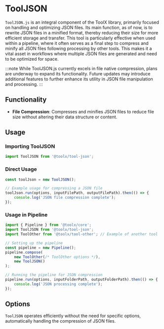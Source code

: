 # ToolJSON

`ToolJSON.js` is an integral component of the ToolX library, primarily focused on handling and optimizing JSON files. Its main function, as of now, is to rewrite JSON files in a minified format, thereby reducing their size for more efficient storage and transfer. This tool is particularly effective when used within a pipeline, where it often serves as a final step to compress and minify all JSON files following processing by other tools. This makes it a vital asset in workflows where multiple JSON files are generated and need to be optimized for space.

:::note
While ToolJSON.js currently excels in file native compression, plans are underway to expand its functionality. Future updates may introduce additional features to further enhance its utility in JSON file manipulation and processing.
:::

## Functionality

- **File Compression**: Compresses and minifies JSON files to reduce file size without altering their data structure or content.

## Usage

### Importing ToolJSON

```js
import ToolJSON from '@toolx/tool-json';
```

### Direct Usage

```js
const toolJson = new ToolJSON();

// Example usage for compressing a JSON file
toolJson.run(options, inputFilePath, outputFilePath).then(() => {
    console.log('JSON file compression complete');
});
```

### Usage in Pipeline

```js
import { Pipeline } from '@toolx/core';
import ToolJSON from '@toolx/tool-json';
import ToolOther from '@toolx/tool-other'; // Example of another tool

// Setting up the pipeline
const pipeline = new Pipeline();
pipeline.compose(
    new ToolOther(/* ToolOther options */),
    new ToolJSON()
);

// Running the pipeline for JSON compression
pipeline.run(options, inputFolderPath, outputFolderPath).then(() => {
    console.log('JSON processing complete');
});
```

## Options

`ToolJSON` operates efficiently without the need for specific options, automatically handling the compression of JSON files.
